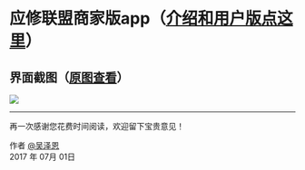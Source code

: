 # 应修联盟商家版app（[介绍和用户版点这里][2]）


## 界面截图（[原图查看][3]）


![](https://github.com/DIBIAOZUIQIANGTEAM/Lor_Buyer/blob/master/imgs/01.png)

------

再一次感谢您花费时间阅读，欢迎留下宝贵意见！

作者 [@吴泽恩][1]     
2017 年 07月 01日    

[1]: https://github.com/DIBIAOZUIQIANGTEAM

[2]: https://github.com/DIBIAOZUIQIANGTEAM/Lor_Buyer

[3]: https://github.com/DIBIAOZUIQIANGTEAM/Lor_Seller/tree/master/imgs
